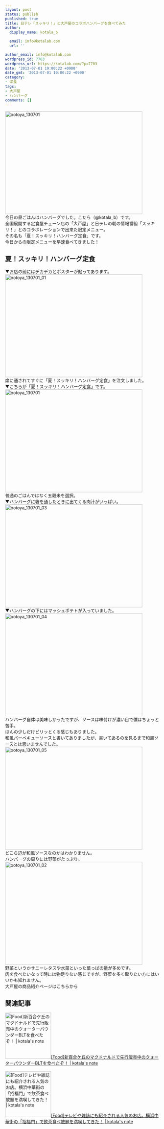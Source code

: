 ```yaml
---
layout: post
status: publish
published: true
title: 日テレ「スッキリ！」と大戸屋のコラボハンバーグを食べてみた
author:
  display_name: kotala_b

  email: info@kotalab.com
  url: ''

author_email: info@kotalab.com
wordpress_id: 7703
wordpress_url: https://kotalab.com/?p=7703
date: '2013-07-01 19:00:22 +0900'
date_gmt: '2013-07-01 10:00:22 +0900'
category:
- 洋食
tags:
- 大戸屋
- ハンバーグ
comments: []
---
```

<p><img src="https://kotalab.com/wp-content/uploads/ootoya_130701-448x336.jpg" alt="ootoya_130701" width="448" height="336" class="alignnone size-large wp-image-7708" /><br />
今日の昼ごはんはハンバーグでした。こたら（@kotala_b）です。<br />
全国展開する定食屋チェーン店の「大戸屋」と日テレの朝の情報番組「スッキリ！」とのコラボレーションで出来た限定メニュー。<br />
その名も「夏！スッキリ！ハンバーグ定食」です。<br />
今日からの限定メニューを早速食べてきました！<br />
<!--more--></p>
<h2>夏！スッキリ！ハンバーグ定食</h2>
<p>▼お店の前にはデカデカとポスターが貼ってあります。<br />
<img src="https://kotalab.com/wp-content/uploads/ootoya_130701_01-448x336.jpg" alt="ootoya_130701_01" width="448" height="336" class="alignnone size-large wp-image-7709" /><br />
席に通されてすぐに「夏！スッキリ！ハンバーグ定食」を注文しました。<br />
▼こちらが「夏！スッキリ！ハンバーグ定食」です。<br />
<img src="https://kotalab.com/wp-content/uploads/ootoya_130701-448x336.jpg" alt="ootoya_130701" width="448" height="336" class="alignnone size-large wp-image-7708" /><br />
普通のごはんではなく五穀米を選択。<br />
▼ハンバーグに箸を通したときに出てくる肉汁がいっぱい。<br />
<img src="https://kotalab.com/wp-content/uploads/ootoya_130701_03-448x336.jpg" alt="ootoya_130701_03" width="448" height="336" class="alignnone size-large wp-image-7705" /><br />
▼ハンバーグの下にはマッシュポテトが入っていました。<br />
<img src="https://kotalab.com/wp-content/uploads/ootoya_130701_04-448x336.jpg" alt="ootoya_130701_04" width="448" height="336" class="alignnone size-large wp-image-7707" /><br />
ハンバーグ自体は美味しかったですが、ソースは味付けが濃い目で僕はちょっと苦手。<br />
ほんの少しだけピリッとくる感じもありました。<br />
和風バーベキューソースと書いてありましたが、書いてあるのを見るまで和風ソースとは思いませんでした。<br />
<img src="https://kotalab.com/wp-content/uploads/ootoya_130701_05-448x336.jpg" alt="ootoya_130701_05" width="448" height="336" class="alignnone size-large wp-image-7710" /><br />
どこら辺が和風ソースなのかはわかりません。<br />
ハンバーグの周りには野菜がたっぷり。<br />
<img src="https://kotalab.com/wp-content/uploads/ootoya_130701_02-448x336.jpg" alt="ootoya_130701_02" width="448" height="336" class="alignnone size-large wp-image-7706" /><br />
野菜というかサニーレタスや水菜といった葉っぱの量が多めです。<br />
肉を食べたいなって時には物足りない感じですが、野菜を多く取りたい方にはいいかも知れません。<br />
<span class="removed_link" title="http://www.ootoya.com/news/130701.html?ss=78ead3f0276878242be6c048ba9ede9d">大戸屋の商品紹介ページはこちらから</span></p>
<h2 class="rele">関連記事</h2>
<p><a href="https://kotalab.com/quarterpounder-blt" target="_blank"><img  class="alignleft" src="https://kotalab.com/wp-content/uploads/quarterpounder_130621_01-448x336.jpg" alt="[Food]新百合ケ丘のマクドナルドで先行販売中のクォーターパウンダーBLTを食べたぞ！ | kotala's note" width="150" /></a><a href="https://kotalab.com/quarterpounder-blt" target="_blank">[Food]新百合ケ丘のマクドナルドで先行販売中のクォーターパウンダーBLTを食べたぞ！ | kotala's note</a><br style="clear:both;" /><br />
<a href="https://kotalab.com/chinese-shohukumon" target="_blank"><img  class="alignleft" src="https://kotalab.com/wp-content/uploads/shohukumon_130622-448x297.jpg" alt="[Food]テレビや雑誌にも紹介される人気のお店。横浜中華街の「招福門」で飲茶食べ放題を満喫してきた！ | kotala's note" width="150" /></a><a href="https://kotalab.com/chinese-shohukumon" target="_blank">[Food]テレビや雑誌にも紹介される人気のお店。横浜中華街の「招福門」で飲茶食べ放題を満喫してきた！ | kotala's note</a><br style="clear:both;" /></p>
